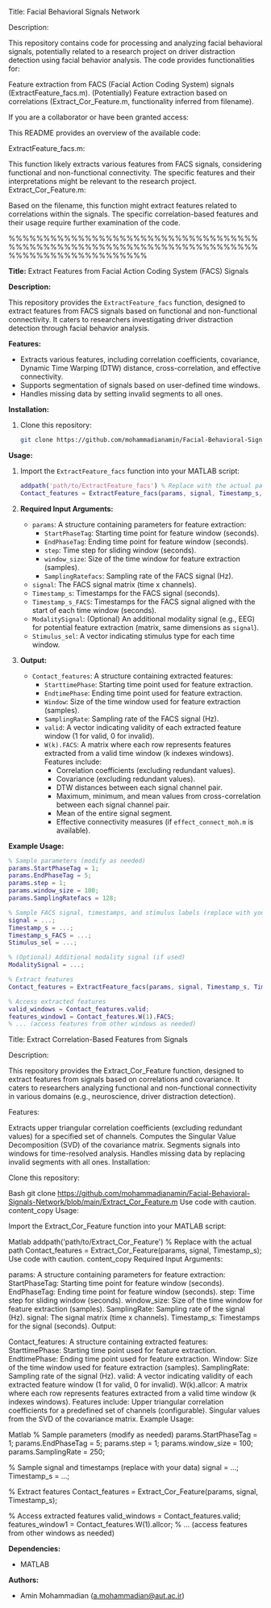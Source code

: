 Title: Facial Behavioral Signals Network 

Description:

This repository contains code for processing and analyzing facial behavioral signals, potentially related to a research project on driver distraction detection using facial behavior analysis. The code provides functionalities for:

Feature extraction from FACS (Facial Action Coding System) signals (ExtractFeature_facs.m).
(Potentially) Feature extraction based on correlations (Extract_Cor_Feature.m, functionality inferred from filename).

If you are a collaborator or have been granted access:

This README provides an overview of the available code:

ExtractFeature_facs.m:

This function likely extracts various features from FACS signals, considering functional and non-functional connectivity.
The specific features and their interpretations might be relevant to the research project.
Extract_Cor_Feature.m:

Based on the filename, this function might extract features related to correlations within the signals.
The specific correlation-based features and their usage require further examination of the code.



%%%%%%%%%%%%%%%%%%%%%%%%%%%%%%%%%%%%%%%%%%%%%%%%%%%%%%%%%%%%%%%%%%%%%%%%%%%%%%%%%%%%%%%%%%%%


**Title:** Extract Features from Facial Action Coding System (FACS) Signals

**Description:**

This repository provides the `ExtractFeature_facs` function, designed to extract features from FACS signals based on functional and non-functional connectivity. It caters to researchers investigating driver distraction detection through facial behavior analysis.

**Features:**

- Extracts various features, including correlation coefficients, covariance, Dynamic Time Warping (DTW) distance, cross-correlation, and effective connectivity.
- Supports segmentation of signals based on user-defined time windows.
- Handles missing data by setting invalid segments to all ones.

**Installation:**

1. Clone this repository:

   ```bash
   git clone https://github.com/mohammadianamin/Facial-Behavioral-Signals-Network/blob/main/ExtractFeature_facs.m
   ```

**Usage:**

1. Import the `ExtractFeature_facs` function into your MATLAB script:

   ```matlab
   addpath('path/to/ExtractFeature_facs') % Replace with the actual path
   Contact_features = ExtractFeature_facs(params, signal, Timestamp_s, Timestamp_s_FACS, ModalitySignal, Stimulus_sel);
   ```

2. **Required Input Arguments:**

   - `params`: A structure containing parameters for feature extraction:
     - `StartPhaseTag`: Starting time point for feature window (seconds).
     - `EndPhaseTag`: Ending time point for feature window (seconds).
     - `step`: Time step for sliding window (seconds).
     - `window_size`: Size of the time window for feature extraction (samples).
     - `SamplingRatefacs`: Sampling rate of the FACS signal (Hz).
   - `signal`: The FACS signal matrix (time x channels).
   - `Timestamp_s`: Timestamps for the FACS signal (seconds).
   - `Timestamp_s_FACS`: Timestamps for the FACS signal aligned with the start of each time window (seconds).
   - `ModalitySignal`: (Optional) An additional modality signal (e.g., EEG) for potential feature extraction (matrix, same dimensions as `signal`).
   - `Stimulus_sel`: A vector indicating stimulus type for each time window.

3. **Output:**

   - `Contact_features`: A structure containing extracted features:
     - `StarttimePhase`: Starting time point used for feature extraction.
     - `EndtimePhase`: Ending time point used for feature extraction.
     - `Window`: Size of the time window used for feature extraction (samples).
     - `SamplingRate`: Sampling rate of the FACS signal (Hz).
     - `valid`: A vector indicating validity of each extracted feature window (1 for valid, 0 for invalid).
     - `W(k).FACS`: A matrix where each row represents features extracted from a valid time window (k indexes windows). Features include:
       - Correlation coefficients (excluding redundant values).
       - Covariance (excluding redundant values).
       - DTW distances between each signal channel pair.
       - Maximum, minimum, and mean values from cross-correlation between each signal channel pair.
       - Mean of the entire signal segment.
       - Effective connectivity measures (if `effect_connect_moh.m` is available).

**Example Usage:**

```matlab
% Sample parameters (modify as needed)
params.StartPhaseTag = 1;
params.EndPhaseTag = 5;
params.step = 1;
params.window_size = 100;
params.SamplingRatefacs = 128;

% Sample FACS signal, timestamps, and stimulus labels (replace with your data)
signal = ...;
Timestamp_s = ...;
Timestamp_s_FACS = ...;
Stimulus_sel = ...;

% (Optional) Additional modality signal (if used)
ModalitySignal = ...;

% Extract features
Contact_features = ExtractFeature_facs(params, signal, Timestamp_s, Timestamp_s_FACS, ModalitySignal, Stimulus_sel);

% Access extracted features
valid_windows = Contact_features.valid;
features_window1 = Contact_features.W(1).FACS;
% ... (access features from other windows as needed)
```

Title: Extract Correlation-Based Features from Signals

Description:

This repository provides the Extract_Cor_Feature function, designed to extract features from signals based on correlations and covariance. It caters to researchers analyzing functional and non-functional connectivity in various domains (e.g., neuroscience, driver distraction detection).

Features:

Extracts upper triangular correlation coefficients (excluding redundant values) for a specified set of channels.
Computes the Singular Value Decomposition (SVD) of the covariance matrix.
Segments signals into windows for time-resolved analysis.
Handles missing data by replacing invalid segments with all ones.
Installation:

Clone this repository:

Bash
git clone https://github.com/mohammadianamin/Facial-Behavioral-Signals-Network/blob/main/Extract_Cor_Feature.m
Use code with caution.
content_copy
Usage:

Import the Extract_Cor_Feature function into your MATLAB script:

Matlab
addpath('path/to/Extract_Cor_Feature') % Replace with the actual path
Contact_features = Extract_Cor_Feature(params, signal, Timestamp_s);
Use code with caution.
content_copy
Required Input Arguments:

params: A structure containing parameters for feature extraction:
StartPhaseTag: Starting time point for feature window (seconds).
EndPhaseTag: Ending time point for feature window (seconds).
step: Time step for sliding window (seconds).
window_size: Size of the time window for feature extraction (samples).
SamplingRate: Sampling rate of the signal (Hz).
signal: The signal matrix (time x channels).
Timestamp_s: Timestamps for the signal (seconds).
Output:

Contact_features: A structure containing extracted features:
StarttimePhase: Starting time point used for feature extraction.
EndtimePhase: Ending time point used for feature extraction.
Window: Size of the time window used for feature extraction (samples).
SamplingRate: Sampling rate of the signal (Hz).
valid: A vector indicating validity of each extracted feature window (1 for valid, 0 for invalid).
W(k).allcor: A matrix where each row represents features extracted from a valid time window (k indexes windows). Features include:
Upper triangular correlation coefficients for a predefined set of channels (configurable).
Singular values from the SVD of the covariance matrix.
Example Usage:

Matlab
% Sample parameters (modify as needed)
params.StartPhaseTag = 1;
params.EndPhaseTag = 5;
params.step = 1;
params.window_size = 100;
params.SamplingRate = 250;

% Sample signal and timestamps (replace with your data)
signal = ...;
Timestamp_s = ...;

% Extract features
Contact_features = Extract_Cor_Feature(params, signal, Timestamp_s);

% Access extracted features
valid_windows = Contact_features.valid;
features_window1 = Contact_features.W(1).allcor;
% ... (access features from other windows as needed)


**Dependencies:**

- MATLAB

**Authors:**

- Amin Mohammadian (a.mohammadian@aut.ac.ir)
